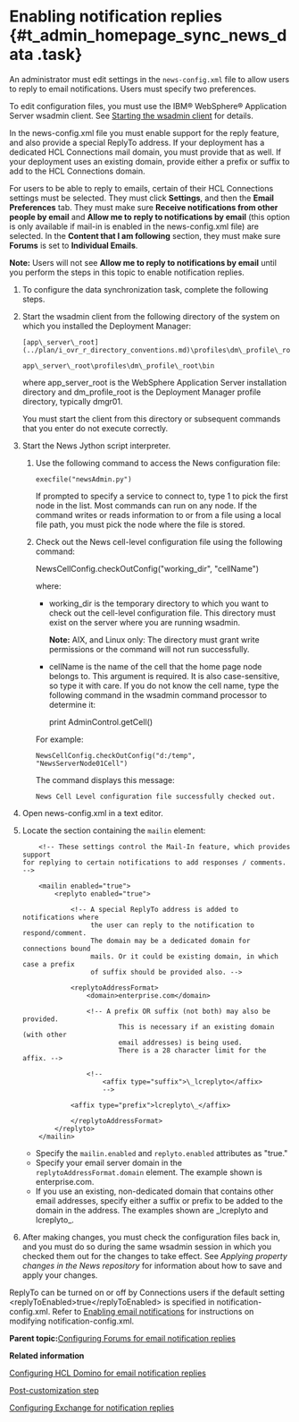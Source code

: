 # Enabling notification replies {#t_admin_homepage_sync_news_data .task}

An administrator must edit settings in the `news-config.xml` file to allow users to reply to email notifications. Users must specify two preferences.

To edit configuration files, you must use the IBM® WebSphere® Application Server wsadmin client. See [Starting the wsadmin client](t_admin_wsadmin_starting.md) for details.

In the news-config.xml file you must enable support for the reply feature, and also provide a special ReplyTo address. If your deployment has a dedicated HCL Connections mail domain, you must provide that as well. If your deployment uses an existing domain, provide either a prefix or suffix to add to the HCL Connections domain.

For users to be able to reply to emails, certain of their HCL Connections settings must be selected. They must click **Settings**, and then the **Email Preferences** tab. They must make sure **Receive notifications from other people by email** and **Allow me to reply to notifications by email** \(this option is only available if mail-in is enabled in the news-config.xml file\) are selected. In the **Content that I am following** section, they must make sure **Forums** is set to **Individual Emails**.

**Note:** Users will not see **Allow me to reply to notifications by email** until you perform the steps in this topic to enable notification replies.

1.  To configure the data synchronization task, complete the following steps.
2.  Start the wsadmin client from the following directory of the system on which you installed the Deployment Manager:

    ```
    [app\_server\_root](../plan/i_ovr_r_directory_conventions.md)\profiles\dm\_profile\_root\bin
    ```

    ```
    app\_server\_root\profiles\dm\_profile\_root\bin
    ```

    where app\_server\_root is the WebSphere Application Server installation directory and dm\_profile\_root is the Deployment Manager profile directory, typically dmgr01.

    You must start the client from this directory or subsequent commands that you enter do not execute correctly.

3.  Start the News Jython script interpreter.

    1.  Use the following command to access the News configuration file:

        ```
        execfile("newsAdmin.py")
        ```

        If prompted to specify a service to connect to, type 1 to pick the first node in the list. Most commands can run on any node. If the command writes or reads information to or from a file using a local file path, you must pick the node where the file is stored.

    2.  Check out the News cell-level configuration file using the following command:

        NewsCellConfig.checkOutConfig\("working\_dir", "cellName"\)

        where:

        -   working\_dir is the temporary directory to which you want to check out the cell-level configuration file. This directory must exist on the server where you are running wsadmin.

            **Note:** AIX, and Linux only: The directory must grant write permissions or the command will not run successfully.

        -   cellName is the name of the cell that the home page node belongs to. This argument is required. It is also case-sensitive, so type it with care. If you do not know the cell name, type the following command in the wsadmin command processor to determine it:

            print AdminControl.getCell\(\)

        For example:

        ```
        NewsCellConfig.checkOutConfig("d:/temp", "NewsServerNode01Cell")
        
        ```

        The command displays this message:

        ```
        News Cell Level configuration file successfully checked out.
        ```

4.  Open news-config.xml in a text editor.

5.  Locate the section containing the `mailin` element:

    ```
    	<!-- These settings control the Mail-In feature, which provides support
    for replying to certain notifications to add responses / comments. -->
    
    	<mailin enabled="true">
    	    <replyto enabled="true">
    	    
    	    	<!-- A special ReplyTo address is added to notifications where
    				 the user can reply to the notification to respond/comment.
    				 The domain may be a dedicated domain for connections bound
    				 mails. Or it could be existing domain, in which case a prefix
    				 of suffix should be provided also. -->
    
    	        <replytoAddressFormat>
    	            <domain>enterprise.com</domain>
    
    	            <!-- A prefix OR suffix (not both) may also be provided. 
    						This is necessary if an existing domain (with other 
    						email addresses) is being used.
    						There is a 28 character limit for the affix. -->
    
    	            <!--  
    	            	<affix type="suffix">\_lcreplyto</affix>
    					-->
    
    	        <affix type="prefix">lcreplyto\_</affix>
    	            
    	        </replytoAddressFormat>
    	    </replyto>
    	</mailin>
    ```

    -   Specify the `mailin.enabled` and `replyto.enabled` attributes as "true."
    -   Specify your email server domain in the `replytoAddressFormat.domain` element. The example shown is enterprise.com.
    -   If you use an existing, non-dedicated domain that contains other email addresses, specify either a suffix or prefix to be added to the domain in the address. The examples shown are \_lcreplyto and lcreplyto\_.
6.  After making changes, you must check the configuration files back in, and you must do so during the same wsadmin session in which you checked them out for the changes to take effect. See *Applying property changes in the News repository* for information about how to save and apply your changes.


ReplyTo can be turned on or off by Connections users if the default setting <replyToEnabled\>true</replyToEnabled\> is specified in notification-config.xml. Refer to [Enabling email notifications](t_admin_common_enable_mail.md) for instructions on modifying notification-config.xml.

**Parent topic:**[Configuring Forums for email notification replies](../admin/c_admin_forums_notification_replies.md)

**Related information**  


[Configuring HCL Domino for email notification replies](../admin/t_admin_forums_notification_replies_domino.md)

[Post-customization step](../customize/t_admin_common_customize_postreq.md)

[Configuring Exchange for notification replies](../admin/c_admin_forums_notification_replies_exchange.md)

